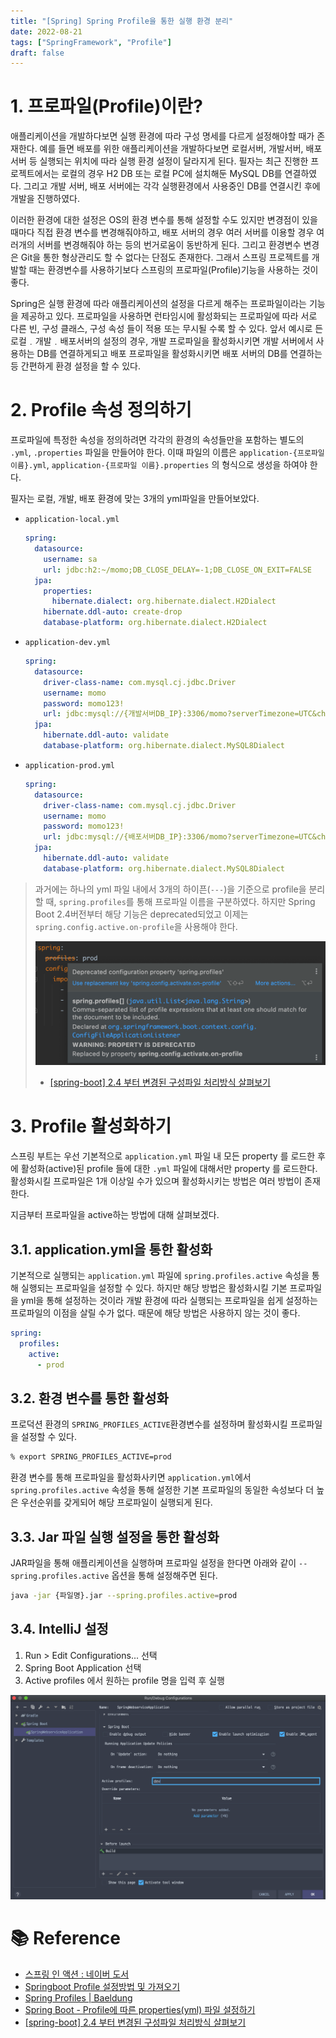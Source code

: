 ```yaml
---
title: "[Spring] Spring Profile을 통한 실행 환경 분리"
date: 2022-08-21
tags: ["SpringFramework", "Profile"]
draft: false
---
```


# 1. 프로파일(Profile)이란?

애플리케이션을 개발하다보면 실행 환경에 따라 구성 명세를 다르게 설정해야할 때가 존재한다. 예를 들면 배포를 위한 애플리케이션을 개발하다보면 로컬서버, 개발서버, 배포서버 등 실행되는 위치에 따라 실행 환경 설정이 달라지게 된다. 필자는 최근 진행한 프로젝트에서는 로컬의 경우 H2 DB 또는 로컬 PC에 설치해둔 MySQL DB를 연결하였다. 그리고 개발 서버, 배포 서버에는 각각 실행환경에서 사용중인 DB를 연결시킨 후에 개발을 진행하였다.

이러한 환경에 대한 설정은 OS의 환경 변수를 통해 설정할 수도 있지만 변경점이 있을 때마다 직접 환경 변수를 변경해줘야하고, 배포 서버의 경우 여러 서버를 이용할 경우 여러개의 서버를 변경해줘야 하는 등의 번거로움이 동반하게 된다. 그리고 환경변수 변경은 Git을 통한 형상관리도 할 수 없다는 단점도 존재한다. 그래서 스프링 프로젝트를 개발할 때는 환경변수를 사용하기보다 스프링의 프로파일(Profile)기능을 사용하는 것이 좋다.

Spring은 실행 환경에 따라 애플리케이션의 설정을 다르게 해주는 프로파일이라는 기능을 제공하고 있다. 프로파일을 사용하면 런타임시에 활성화되는 프로파일에 따라 서로 다른 빈, 구성 클래스, 구성 속성 들이 적용 또는 무시될 수록 할 수 있다. 앞서 예시로 든 로컬﹒개발﹒배포서버의 설정의 경우, 개발 프로파일을 활성화시키면 개발 서버에서 사용하는 DB를 연결하게되고 배포 프로파일을 활성화시키면 배포 서버의 DB를 연결하는 등 간편하게 환경 설정을 할 수 있다.

# 2. Profile 속성 정의하기

프로파일에 특정한 속성을 정의하려면 각각의 환경의 속성들만을 포함하는 별도의 `.yml`, `.properties` 파일을 만들어야 한다. 이때 파일의 이름은 `application-{프로파일 이름}.yml`, `application-{프로파일 이름}.properties` 의 형식으로 생성을 하여야 한다.

필자는 로컬, 개발, 배포 환경에 맞는 3개의 yml파일을 만들어보았다.

- `application-local.yml`

    ```yaml
    spring:
      datasource:
        username: sa
        url: jdbc:h2:~/momo;DB_CLOSE_DELAY=-1;DB_CLOSE_ON_EXIT=FALSE
      jpa:
        properties:
          hibernate.dialect: org.hibernate.dialect.H2Dialect
        hibernate.ddl-auto: create-drop
        database-platform: org.hibernate.dialect.H2Dialect
    ```

- `application-dev.yml`

    ```yaml
    spring:
      datasource:
        driver-class-name: com.mysql.cj.jdbc.Driver
        username: momo
        password: momo123!
        url: jdbc:mysql://{개발서버DB_IP}:3306/momo?serverTimezone=UTC&characterEncoding=UTF-8
      jpa:
        hibernate.ddl-auto: validate
        database-platform: org.hibernate.dialect.MySQL8Dialect
    ```

- `application-prod.yml`

    ```yaml
    spring:
      datasource:
        driver-class-name: com.mysql.cj.jdbc.Driver
        username: momo
        password: momo123!
        url: jdbc:mysql://{배포서버DB_IP}:3306/momo?serverTimezone=UTC&characterEncoding=UTF-8
      jpa:
        hibernate.ddl-auto: validate
        database-platform: org.hibernate.dialect.MySQL8Dialect
    ```


> 과거에는 하나의 yml 파일 내에서 3개의 하이픈(`---`)을 기준으로 profile을 분리할 때, `spring.profiles`를 통해 프로파일 이름을 구분하였다. 하지만 Spring Boot 2.4버전부터 해당 기능은 deprecated되었고 이제는 `spring.config.active.on-profile`을 사용해야 한다.
>
>
> ![Untitled](image/20220821_스프링-Profile이란/img.png)
>
> - [[spring-boot] 2.4 부터 변경된 구성파일 처리방식 살펴보기](http://honeymon.io/tech/2021/01/16/spring-boot-config-data-migration.html)


# 3. Profile 활성화하기

스프링 부트는 우선 기본적으로 `application.yml` 파일 내 모든 property 를 로드한 후에 활성화(active)된 profile 들에 대한 `.yml` 파일에 대해서만 property 를 로드한다. 활성화시킬 프로파일은 1개 이상일 수가 있으며 활성화시키는 방법은 여러 방법이 존재한다.

지금부터 프로파일을 active하는 방법에 대해 살펴보겠다.

## 3.1. application.yml을 통한 활성화

기본적으로 실행되는 `application.yml` 파일에 `spring.profiles.active` 속성을 통해 실행되는 프로파일을 설정할 수 있다. 하지만 해당 방법은 활성화시킬 기본 프로파일을 yml을 통해 설정하는 것이라 개발 환경에 따라 실행되는 프로파일을 쉽게 설정하는 프로파일의 이점을 살릴 수가 없다. 때문에 해당 방법은 사용하지 않는 것이 좋다.

```yaml
spring:
  profiles:
    active:
      - prod
```

## 3.2. 환경 변수를 통한 활성화

프로덕션 환경의 `SPRING_PROFILES_ACTIVE`환경변수를 설정하며 활성화시킬 프로파일을 설정할 수 있다.

```bash
% export SPRING_PROFILES_ACTIVE=prod
```

환경 변수를 통해 프로파일을 활성화사키면 `application.yml`에서 `spring.profiles.active` 속성을 통해 설정한 기본 프로파일의 동일한 속성보다 더 높은 우선순위를 갖게되어 해당 프로파일이 실행되게 된다.

## 3.3. Jar 파일 실행 설정을 통한 활성화

JAR파일을 통해 애플리케이션을 실행하며 프로파일 설정을 한다면 아래와 같이 `--spring.profiles.active` 옵션을 통해 설정해주면 된다.

```bash
java -jar {파일명}.jar --spring.profiles.active=prod
```

## 3.4. IntelliJ 설정

1. Run > Edit Configurations... 선택
2. Spring Boot Application 선택
3. Active profiles 에서 원하는 profile 명을 입력 후 실행

![Untitled](image/20220821_스프링-Profile이란/img_1.png)

# 📚 Reference
- [스프링 인 액션 : 네이버 도서](https://search.shopping.naver.com/book/catalog/32441616013?cat_id=50010920&frm=PBOKPRO&query=%EC%8A%A4%ED%94%84%EB%A7%81%EC%9D%B8%EC%95%A1%EC%85%98&NaPm=ct%3Dl73e8ti0%7Cci%3Dfd13b06857fe558f4b9beb699e164f5a995fb85d%7Ctr%3Dboknx%7Csn%3D95694%7Chk%3D700b39cf6841823d167206c12bb45d010f14b68f)
- [Springboot Profile 설정방법 및 가져오기](https://oingdaddy.tistory.com/393)
- [Spring Profiles | Baeldung](https://www.baeldung.com/spring-profiles)
- [Spring Boot - Profile에 따른 properties(yml) 파일 설정하기](https://galid1.tistory.com/664)
- [[spring-boot] 2.4 부터 변경된 구성파일 처리방식 살펴보기](http://honeymon.io/tech/2021/01/16/spring-boot-config-data-migration.html)
